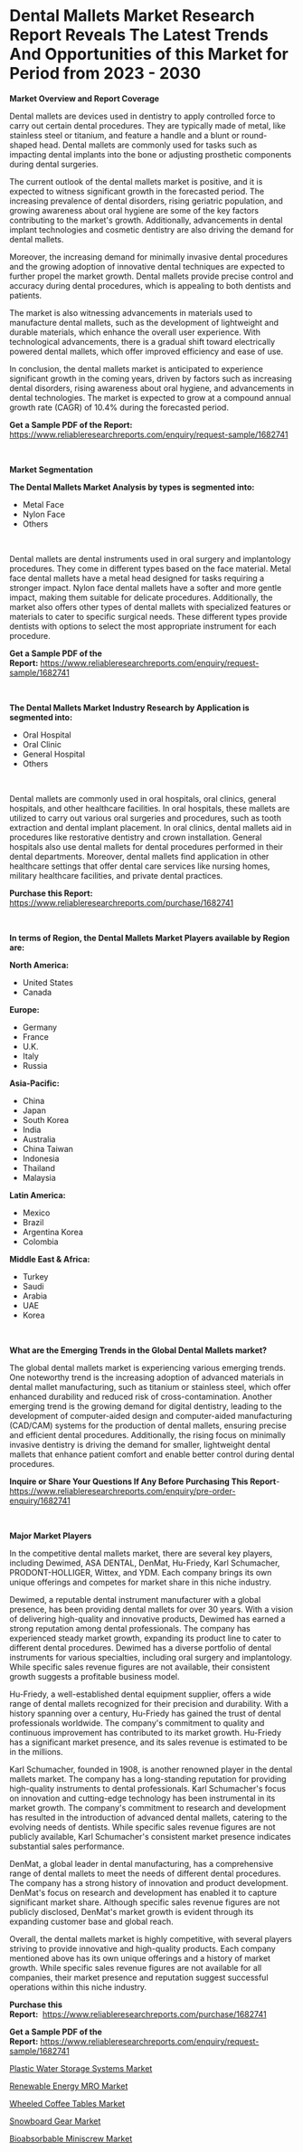 <p><h1>Dental Mallets Market Research Report Reveals The Latest Trends And Opportunities of this Market for Period from 2023 - 2030</h1></p><p><strong>Market Overview and Report Coverage</strong></p>
<p><p>Dental mallets are devices used in dentistry to apply controlled force to carry out certain dental procedures. They are typically made of metal, like stainless steel or titanium, and feature a handle and a blunt or round-shaped head. Dental mallets are commonly used for tasks such as impacting dental implants into the bone or adjusting prosthetic components during dental surgeries.</p><p>The current outlook of the dental mallets market is positive, and it is expected to witness significant growth in the forecasted period. The increasing prevalence of dental disorders, rising geriatric population, and growing awareness about oral hygiene are some of the key factors contributing to the market's growth. Additionally, advancements in dental implant technologies and cosmetic dentistry are also driving the demand for dental mallets.</p><p>Moreover, the increasing demand for minimally invasive dental procedures and the growing adoption of innovative dental techniques are expected to further propel the market growth. Dental mallets provide precise control and accuracy during dental procedures, which is appealing to both dentists and patients.</p><p>The market is also witnessing advancements in materials used to manufacture dental mallets, such as the development of lightweight and durable materials, which enhance the overall user experience. With technological advancements, there is a gradual shift toward electrically powered dental mallets, which offer improved efficiency and ease of use.</p><p>In conclusion, the dental mallets market is anticipated to experience significant growth in the coming years, driven by factors such as increasing dental disorders, rising awareness about oral hygiene, and advancements in dental technologies. The market is expected to grow at a compound annual growth rate (CAGR) of 10.4% during the forecasted period.</p></p>
<p><strong>Get a Sample PDF of the Report:</strong> <a href="https://www.reliableresearchreports.com/enquiry/request-sample/1682741">https://www.reliableresearchreports.com/enquiry/request-sample/1682741</a></p>
<p>&nbsp;</p>
<p><strong>Market Segmentation</strong></p>
<p><strong>The Dental Mallets Market Analysis by types is segmented into:</strong></p>
<p><ul><li>Metal Face</li><li>Nylon Face</li><li>Others</li></ul></p>
<p>&nbsp;</p>
<p><p>Dental mallets are dental instruments used in oral surgery and implantology procedures. They come in different types based on the face material. Metal face dental mallets have a metal head designed for tasks requiring a stronger impact. Nylon face dental mallets have a softer and more gentle impact, making them suitable for delicate procedures. Additionally, the market also offers other types of dental mallets with specialized features or materials to cater to specific surgical needs. These different types provide dentists with options to select the most appropriate instrument for each procedure.</p></p>
<p><strong>Get a Sample PDF of the Report:</strong>&nbsp;<a href="https://www.reliableresearchreports.com/enquiry/request-sample/1682741">https://www.reliableresearchreports.com/enquiry/request-sample/1682741</a></p>
<p>&nbsp;</p>
<p><strong>The Dental Mallets Market Industry Research by Application is segmented into:</strong></p>
<p><ul><li>Oral Hospital</li><li>Oral Clinic</li><li>General Hospital</li><li>Others</li></ul></p>
<p>&nbsp;</p>
<p><p>Dental mallets are commonly used in oral hospitals, oral clinics, general hospitals, and other healthcare facilities. In oral hospitals, these mallets are utilized to carry out various oral surgeries and procedures, such as tooth extraction and dental implant placement. In oral clinics, dental mallets aid in procedures like restorative dentistry and crown installation. General hospitals also use dental mallets for dental procedures performed in their dental departments. Moreover, dental mallets find application in other healthcare settings that offer dental care services like nursing homes, military healthcare facilities, and private dental practices.</p></p>
<p><strong>Purchase this Report:</strong>&nbsp; <a href="https://www.reliableresearchreports.com/purchase/1682741">https://www.reliableresearchreports.com/purchase/1682741</a></p>
<p>&nbsp;</p>
<p><strong>In terms of Region, the Dental Mallets Market Players available by Region are:</strong></p>
<p>
    <p> <strong> North America: </strong>
        <ul>
            <li>United States</li>
            <li>Canada</li>
        </ul>
        </p> 
    <p> <strong> Europe: </strong>
        <ul>
            <li>Germany</li>
            <li>France</li>
            <li>U.K.</li>
            <li>Italy</li>
            <li>Russia</li>
        </ul>
        </p> 
    <p> <strong> Asia-Pacific: </strong>
        <ul>
            <li>China</li>
            <li>Japan</li>
            <li>South Korea</li>
            <li>India</li>
            <li>Australia</li>
            <li>China Taiwan</li>
            <li>Indonesia</li>
            <li>Thailand</li>
            <li>Malaysia</li>
        </ul>
        </p> 
    <p> <strong> Latin America: </strong>
        <ul>
            <li>Mexico</li>
            <li>Brazil</li>
            <li>Argentina Korea</li>
            <li>Colombia</li>
        </ul>
        </p> 
    <p> <strong> Middle East & Africa: </strong>
        <ul>
            <li>Turkey</li>
            <li>Saudi</li>
            <li>Arabia</li>
            <li>UAE</li>
            <li>Korea</li>
        </ul>
    </p>
    </p>
<p>&nbsp;</p>
<p><strong>What are the Emerging Trends in the Global Dental Mallets market?</strong></p>
<p><p>The global dental mallets market is experiencing various emerging trends. One noteworthy trend is the increasing adoption of advanced materials in dental mallet manufacturing, such as titanium or stainless steel, which offer enhanced durability and reduced risk of cross-contamination. Another emerging trend is the growing demand for digital dentistry, leading to the development of computer-aided design and computer-aided manufacturing (CAD/CAM) systems for the production of dental mallets, ensuring precise and efficient dental procedures. Additionally, the rising focus on minimally invasive dentistry is driving the demand for smaller, lightweight dental mallets that enhance patient comfort and enable better control during dental procedures.</p></p>
<p><strong>Inquire or Share Your Questions If Any Before Purchasing This Report</strong>- <a href="https://www.reliableresearchreports.com/enquiry/pre-order-enquiry/1682741">https://www.reliableresearchreports.com/enquiry/pre-order-enquiry/1682741</a></p>
<p>&nbsp;</p>
<p><strong>Major Market Players</strong></p>
<p><p>In the competitive dental mallets market, there are several key players, including Dewimed, ASA DENTAL, DenMat, Hu-Friedy, Karl Schumacher, PRODONT-HOLLIGER, Wittex, and YDM. Each company brings its own unique offerings and competes for market share in this niche industry.</p><p>Dewimed, a reputable dental instrument manufacturer with a global presence, has been providing dental mallets for over 30 years. With a vision of delivering high-quality and innovative products, Dewimed has earned a strong reputation among dental professionals. The company has experienced steady market growth, expanding its product line to cater to different dental procedures. Dewimed has a diverse portfolio of dental instruments for various specialties, including oral surgery and implantology. While specific sales revenue figures are not available, their consistent growth suggests a profitable business model.</p><p>Hu-Friedy, a well-established dental equipment supplier, offers a wide range of dental mallets recognized for their precision and durability. With a history spanning over a century, Hu-Friedy has gained the trust of dental professionals worldwide. The company's commitment to quality and continuous improvement has contributed to its market growth. Hu-Friedy has a significant market presence, and its sales revenue is estimated to be in the millions.</p><p>Karl Schumacher, founded in 1908, is another renowned player in the dental mallets market. The company has a long-standing reputation for providing high-quality instruments to dental professionals. Karl Schumacher's focus on innovation and cutting-edge technology has been instrumental in its market growth. The company's commitment to research and development has resulted in the introduction of advanced dental mallets, catering to the evolving needs of dentists. While specific sales revenue figures are not publicly available, Karl Schumacher's consistent market presence indicates substantial sales performance.</p><p>DenMat, a global leader in dental manufacturing, has a comprehensive range of dental mallets to meet the needs of different dental procedures. The company has a strong history of innovation and product development. DenMat's focus on research and development has enabled it to capture significant market share. Although specific sales revenue figures are not publicly disclosed, DenMat's market growth is evident through its expanding customer base and global reach.</p><p>Overall, the dental mallets market is highly competitive, with several players striving to provide innovative and high-quality products. Each company mentioned above has its own unique offerings and a history of market growth. While specific sales revenue figures are not available for all companies, their market presence and reputation suggest successful operations within this niche industry.</p></p>
<p><strong>Purchase this Report:</strong>&nbsp;&nbsp;<a href="https://www.reliableresearchreports.com/purchase/1682741">https://www.reliableresearchreports.com/purchase/1682741</a></p>
<p></p>
<p><strong>Get a Sample PDF of the Report:</strong>&nbsp;<a href="https://www.reliableresearchreports.com/enquiry/request-sample/1682741">https://www.reliableresearchreports.com/enquiry/request-sample/1682741</a></p>
<p><p><a href="https://www.linkedin.com/pulse/plastic-water-storage-systems-market-size-share-global-analysis/">Plastic Water Storage Systems Market</a></p><p><a href="https://medium.com/@williambatz97/renewable-energy-mro-market-size-and-market-trends-complete-industry-overview-2023-to-2030-238e530dcb23">Renewable Energy MRO Market</a></p><p><a href="https://github.com/gdfhhhj/Market-Research-Report-List-1/blob/main/wheeled-coffee-tables-market.md">Wheeled Coffee Tables Market</a></p><p><a href="https://github.com/gulaimolin/Market-Research-Report-List-1/blob/main/snowboard-gear-market.md">Snowboard Gear Market</a></p><p><a href="https://www.linkedin.com/pulse/bioabsorbable-miniscrew-market-size-2023-2030-global/">Bioabsorbable Miniscrew Market</a></p></p>